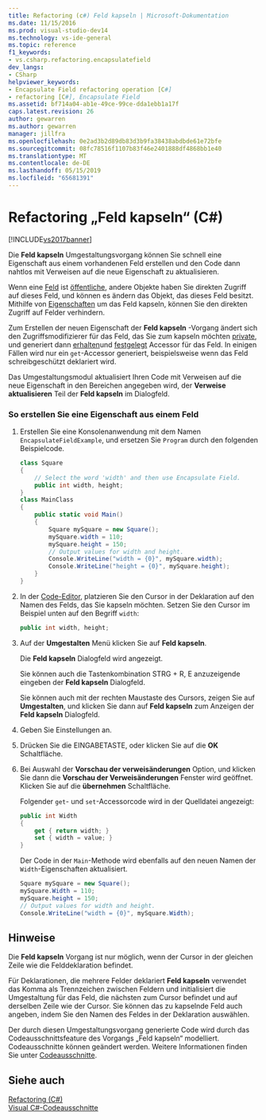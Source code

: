 ```yaml
---
title: Refactoring (c#) Feld kapseln | Microsoft-Dokumentation
ms.date: 11/15/2016
ms.prod: visual-studio-dev14
ms.technology: vs-ide-general
ms.topic: reference
f1_keywords:
- vs.csharp.refactoring.encapsulatefield
dev_langs:
- CSharp
helpviewer_keywords:
- Encapsulate Field refactoring operation [C#]
- refactoring [C#], Encapsulate Field
ms.assetid: bf714a04-ab1e-49ce-99ce-dda1ebb1a17f
caps.latest.revision: 26
author: gewarren
ms.author: gewarren
manager: jillfra
ms.openlocfilehash: 0e2ad3b2d89db83d3b9fa38438abdbde61e72bfe
ms.sourcegitcommit: 08fc78516f1107b83f46e2401888df4868bb1e40
ms.translationtype: MT
ms.contentlocale: de-DE
ms.lasthandoff: 05/15/2019
ms.locfileid: "65681391"
---
```

# <a name="encapsulate-field-refactoring-c"></a>Refactoring „Feld kapseln“ (C#)
[!INCLUDE[vs2017banner](../includes/vs2017banner.md)]

Die **Feld kapseln** Umgestaltungsvorgang können Sie schnell eine Eigenschaft aus einem vorhandenen Feld erstellen und den Code dann nahtlos mit Verweisen auf die neue Eigenschaft zu aktualisieren.  
  
 Wenn eine [Feld](https://msdn.microsoft.com/library/3cbb2f61-75f8-4cce-b4ef-f5d1b3de0db7) ist [öffentliche](https://msdn.microsoft.com/library/0ae45d16-a551-4b74-9845-57208de1328e), andere Objekte haben Sie direkten Zugriff auf dieses Feld, und können es ändern das Objekt, das dieses Feld besitzt. Mithilfe von [Eigenschaften](https://msdn.microsoft.com/library/e295a8a2-b357-4ee7-a12e-385a44146fa8) um das Feld kapseln, können Sie den direkten Zugriff auf Felder verhindern.  
  
 Zum Erstellen der neuen Eigenschaft der **Feld kapseln** -Vorgang ändert sich den Zugriffsmodifizierer für das Feld, das Sie zum kapseln möchten [private](https://msdn.microsoft.com/library/654c0bb8-e6ac-4086-bf96-7474fa6aa1c8), und generiert dann [erhalten](https://msdn.microsoft.com/library/a52de048-fbe0-41b0-82ec-8e4ac04d3a71)und [festgelegt](https://msdn.microsoft.com/library/30d7e4e5-cc2e-4635-a597-14a724879619) Accessor für das Feld. In einigen Fällen wird nur ein `get`-Accessor generiert, beispielsweise wenn das Feld schreibgeschützt deklariert wird.  
  
 Das Umgestaltungsmodul aktualisiert Ihren Code mit Verweisen auf die neue Eigenschaft in den Bereichen angegeben wird, der **Verweise aktualisieren** Teil der **Feld kapseln** im Dialogfeld.  
  
### <a name="to-create-a-property-from-a-field"></a>So erstellen Sie eine Eigenschaft aus einem Feld  
  
1. Erstellen Sie eine Konsolenanwendung mit dem Namen `EncapsulateFieldExample`, und ersetzen Sie `Program` durch den folgenden Beispielcode.  
  
    ```csharp  
    class Square  
    {  
        // Select the word 'width' and then use Encapsulate Field.  
        public int width, height;  
    }  
    class MainClass  
    {  
        public static void Main()  
        {  
            Square mySquare = new Square();  
            mySquare.width = 110;  
            mySquare.height = 150;  
            // Output values for width and height.  
            Console.WriteLine("width = {0}", mySquare.width);  
            Console.WriteLine("height = {0}", mySquare.height);  
        }  
    }  
    ```  
  
2. In der [Code-Editor](../ide/writing-code-in-the-code-and-text-editor.md), platzieren Sie den Cursor in der Deklaration auf den Namen des Felds, das Sie kapseln möchten. Setzen Sie den Cursor im Beispiel unten auf den Begriff `width`:  
  
    ```csharp  
    public int width, height;  
    ```  
  
3. Auf der **Umgestalten** Menü klicken Sie auf **Feld kapseln**.  
  
     Die **Feld kapseln** Dialogfeld wird angezeigt.  
  
     Sie können auch die Tastenkombination STRG + R, E anzuzeigende eingeben der **Feld kapseln** Dialogfeld.  
  
     Sie können auch mit der rechten Maustaste des Cursors, zeigen Sie auf **Umgestalten**, und klicken Sie dann auf **Feld kapseln** zum Anzeigen der **Feld kapseln** Dialogfeld.  
  
4. Geben Sie Einstellungen an.  
  
5. Drücken Sie die EINGABETASTE, oder klicken Sie auf die **OK** Schaltfläche.  
  
6. Bei Auswahl der **Vorschau der verweisänderungen** Option, und klicken Sie dann die **Vorschau der Verweisänderungen** Fenster wird geöffnet. Klicken Sie auf die **übernehmen** Schaltfläche.  
  
     Folgender `get`- und `set`-Accessorcode wird in der Quelldatei angezeigt:  
  
    ```csharp  
    public int Width  
    {  
        get { return width; }  
        set { width = value; }  
    }  
    ```  
  
     Der Code in der `Main`-Methode wird ebenfalls auf den neuen Namen der `Width`-Eigenschaften aktualisiert.  
  
    ```csharp  
    Square mySquare = new Square();  
    mySquare.Width = 110;  
    mySquare.height = 150;  
    // Output values for width and height.  
    Console.WriteLine("width = {0}", mySquare.Width);  
    ```  
  
## <a name="remarks"></a>Hinweise  
 Die **Feld kapseln** Vorgang ist nur möglich, wenn der Cursor in der gleichen Zeile wie die Felddeklaration befindet.  
  
 Für Deklarationen, die mehrere Felder deklariert **Feld kapseln** verwendet das Komma als Trennzeichen zwischen Feldern und initialisiert die Umgestaltung für das Feld, die nächsten zum Cursor befindet und auf derselben Zeile wie der Cursor. Sie können das zu kapselnde Feld auch angeben, indem Sie den Namen des Feldes in der Deklaration auswählen.  
  
 Der durch diesen Umgestaltungsvorgang generierte Code wird durch das Codeausschnittsfeature des Vorgangs „Feld kapseln“ modelliert. Codeausschnitte können geändert werden. Weitere Informationen finden Sie unter [Codeausschnitte](../ide/code-snippets.md).  
  
## <a name="see-also"></a>Siehe auch  
 [Refactoring (C#)](../csharp-ide/refactoring-csharp.md)   
 [Visual C#-Codeausschnitte](../ide/visual-csharp-code-snippets.md)